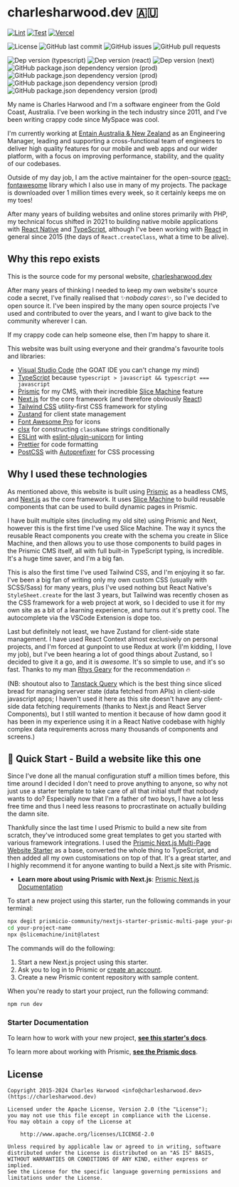 # charlesharwood.dev :australia:

[![Lint](https://github.com/charles4221/charlesharwood.dev/actions/workflows/lint.yml/badge.svg?branch=main&label=Hello)](https://github.com/charles4221/charlesharwood.dev/actions/workflows/lint.yml)
[![Test](https://github.com/charles4221/charlesharwood.dev/actions/workflows/test.yml/badge.svg?branch=main)](https://github.com/charles4221/charlesharwood.dev/actions/workflows/test.yml)
[![Vercel](https://therealsujitk-vercel-badge.vercel.app/?app=charlesharwood)](https://charlesharwood.dev/)

![License](https://img.shields.io/github/license/charles4221/charlesharwood.dev)
![GitHub last commit](https://img.shields.io/github/last-commit/charles4221/charlesharwood.dev)
![GitHub issues](https://img.shields.io/github/issues/charles4221/charlesharwood.dev)
![GitHub pull requests](https://img.shields.io/github/issues-pr/charles4221/charlesharwood.dev)

![Dep version (typescript)](https://img.shields.io/github/package-json/dependency-version/charles4221/charlesharwood.dev/typescript?logo=typescript)
![Dep version (react)](https://img.shields.io/github/package-json/dependency-version/charles4221/charlesharwood.dev/react?logo=react)
![Dep version (next)](https://img.shields.io/github/package-json/dependency-version/charles4221/charlesharwood.dev/next?logo=nextdotjs)
![GitHub package.json dependency version (prod)](https://img.shields.io/github/package-json/dependency-version/charles4221/charlesharwood.dev/@prismicio/client?logo=prismic)
![GitHub package.json dependency version (prod)](https://img.shields.io/github/package-json/dependency-version/charles4221/charlesharwood.dev/@prismicio/next?logo=prismic)
![GitHub package.json dependency version (prod)](https://img.shields.io/github/package-json/dependency-version/charles4221/charlesharwood.dev/@prismicio/react?logo=prismic)
![GitHub package.json dependency version (prod)](https://img.shields.io/github/package-json/dependency-version/charles4221/charlesharwood.dev/zustand)

My name is Charles Harwood and I'm a software engineer from the Gold Coast, Australia. I've been working in the tech industry since 2011, and I've been writing crappy code since MySpace was cool.

I'm currently working at [Entain Australia & New Zealand][entain] as an Engineering Manager, leading and supporting a cross-functional team of engineers to deliver high quality features for our mobile and web apps and our wider platform, with a focus on improving performance, stability, and the quality of our codebases.

Outside of my day job, I am the active maintainer for the open-source [react-fontawesome][react-fontawesome] library which I also use in many of my projects. The package is downloaded over 1 million times every week, so it certainly keeps me on my toes!

After many years of building websites and online stores primarily with PHP, my technical focus shifted in 2021 to building native mobile applications with [React Native][react-native] and [TypeScript][typescript], although I've been working with [React][react] in general since 2015 (the days of `React.createClass`, what a time to be alive).

## Why this repo exists

This is the source code for my personal website, [charlesharwood.dev][the-site]

After many years of thinking I needed to keep my own website's source code a secret, I've finally realised that :sparkles:_nobody cares_:sparkles:, so I've decided to open source it. I've been inspired by the many open source projects I've used and contributed to over the years, and I want to give back to the community wherever I can.

If my crappy code can help someone else, then I'm happy to share it.

This website was built using everyone and their grandma's favourite tools and libraries:

- [Visual Studio Code][vscode] (the GOAT IDE you can't change my mind)
- [TypeScript][typescript] because `typescript > javascript && typescript === javascript`
- [Prismic][prismic] for my CMS, with their incredible [Slice Machine][slicemachine] feature
- [Next.js][nextjs] for the core framework (and therefore obviously [React][react])
- [Tailwind CSS][tailwind] utility-first CSS framework for styling
- [Zustand][zustand] for client state management
- [Font Awesome Pro][fontawesome] for icons
- [clsx][clsx] for constructing `className` strings conditionally
- [ESLint][eslint] with [eslint-plugin-unicorn][eslint-unicorn] for linting
- [Prettier][prettier] for code formatting
- [PostCSS][postcss] with [Autoprefixer][autoprefixer] for CSS processing

## Why I used these technologies

As mentioned above, this website is built using [Prismic][prismic] as a headless CMS, and [Next.js][nextjs] as the core framework. It uses [Slice Machine][slicemachine] to build reusable components that can be used to build dynamic pages in Prismic.

I have built multiple sites (including my old site) using Prismic and Next, however this is the first time I've used Slice Machine. The way it syncs the reusable React components you create with the schema you create in Slice Machine, and then allows you to use those components to build pages in the Prismic CMS itself, all with full built-in TypeScript typing, is incredible. It's a huge time saver, and I'm a big fan.

This is also the first time I've used Tailwind CSS, and I'm enjoying it so far. I've been a big fan of writing only my own custom CSS (usually with SCSS/Sass) for many years, plus I've used nothing but React Native's `StyleSheet.create` for the last 3 years, but Tailwind was recently chosen as the CSS framework for a web project at work, so I decided to use it for my own site as a bit of a learning experience, and turns out it's pretty cool. The autocomplete via the VSCode Extension is dope too.

Last but definitely not least, we have Zustand for client-side state management. I have used React Context almost exclusively on personal projects, and I'm forced at gunpoint to use Redux at work (I'm kidding, I love my job), but I've been hearing a lot of good things about Zustand, so I decided to give it a go, and it is _awesome_. It's so simple to use, and it's so fast. Thanks to my man [Rhys Geary][rhysgeary] for the recommendation :fire:

(NB: shoutout also to [Tanstack Query][tanstack] which is the best thing since sliced bread for managing server state (data fetched from APIs) in client-side javascript apps; I haven't used it here as this site doesn't have any client-side data fetching requirements (thanks to Next.js and React Server Components), but I still wanted to mention it because of how damn good it has been in my experience using it in a React Native codebase with highly complex data requirements across many thousands of components and screens.)

## 🚀 Quick Start - Build a website like this one

Since I've done all the manual configuration stuff a million times before, this time around I decided I don't need to prove anything to anyone, so why not just use a starter template to take care of all that initial stuff that nobody wants to do? Especially now that I'm a father of two boys, I have a lot less free time and thus I need less reasons to procrastinate on actually building the damn site.

Thankfully since the last time I used Prismic to build a new site from scratch, they've introduced some great templates to get you started with various framework integrations. I used the [Prismic Next.js Multi-Page Website Starter][starter-docs] as a base, converted the whole thing to TypeScript, and then added all my own customisations on top of that. It's a great starter, and I highly recommend it for anyone wanting to build a Next.js site with Prismic.

- **Learn more about using Prismic with Next.js**: [Prismic Next.js Documentation][prismic-docs]

To start a new project using this starter, run the following commands in your terminal:

```sh
npx degit prismicio-community/nextjs-starter-prismic-multi-page your-project-name
cd your-project-name
npx @slicemachine/init@latest
```

The commands will do the following:

1. Start a new Next.js project using this starter.
2. Ask you to log in to Prismic or [create an account][prismic-sign-up].
3. Create a new Prismic content repository with sample content.

When you're ready to start your project, run the following command:

```sh
npm run dev
```

### Starter Documentation

To learn how to work with your new project, [**see this starter's docs**][starter-docs].

To learn more about working with Prismic, [**see the Prismic docs**][prismic-docs].

## License

```
Copyright 2015-2024 Charles Harwood <info@charlesharwood.dev> (https://charlesharwood.dev)

Licensed under the Apache License, Version 2.0 (the "License");
you may not use this file except in compliance with the License.
You may obtain a copy of the License at

    http://www.apache.org/licenses/LICENSE-2.0

Unless required by applicable law or agreed to in writing, software
distributed under the License is distributed on an "AS IS" BASIS,
WITHOUT WARRANTIES OR CONDITIONS OF ANY KIND, either express or implied.
See the License for the specific language governing permissions and
limitations under the License.
```

[entain]: https://entaingroup.com.au/
[typescript]: https://www.typescriptlang.org/
[react]: https://react.dev/
[react-native]: https://reactnative.dev/
[prismic]: https://prismic.io/
[slicemachine]: https://prismic.io/slice-machine
[prismic-docs]: https://prismic.io/docs/technologies/nextjs
[prismic-sign-up]: https://prismic.io/dashboard/signup
[nextjs]: https://nextjs.org/
[starter-docs]: https://github.com/prismicio-community/nextjs-starter-prismic-multi-page
[the-site]: https://charlesharwood.dev/
[vscode]: https://code.visualstudio.com/
[tailwind]: https://tailwindcss.com/
[zustand]: https://zustand-demo.pmnd.rs/
[clsx]: https://github.com/lukeed/clsx
[fontawesome]: https://fontawesome.com/
[react-fontawesome]: https://github.com/FortAwesome/react-fontawesome/
[eslint]: https://eslint.org/
[eslint-unicorn]: https://github.com/sindresorhus/eslint-plugin-unicorn
[prettier]: https://prettier.io/
[postcss]: https://postcss.org/
[autoprefixer]: https://autoprefixer.github.io/
[tanstack]: https://tanstack.com/query/latest
[rhysgeary]: https://github.com/RhyG
